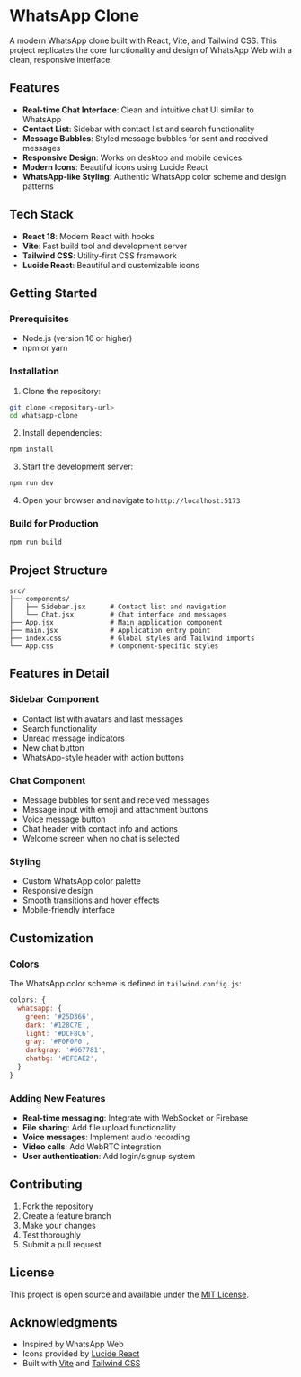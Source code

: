# WhatsApp Clone

A modern WhatsApp clone built with React, Vite, and Tailwind CSS. This project replicates the core functionality and design of WhatsApp Web with a clean, responsive interface.

## Features

- **Real-time Chat Interface**: Clean and intuitive chat UI similar to WhatsApp
- **Contact List**: Sidebar with contact list and search functionality
- **Message Bubbles**: Styled message bubbles for sent and received messages
- **Responsive Design**: Works on desktop and mobile devices
- **Modern Icons**: Beautiful icons using Lucide React
- **WhatsApp-like Styling**: Authentic WhatsApp color scheme and design patterns

## Tech Stack

- **React 18**: Modern React with hooks
- **Vite**: Fast build tool and development server
- **Tailwind CSS**: Utility-first CSS framework
- **Lucide React**: Beautiful and customizable icons

## Getting Started

### Prerequisites

- Node.js (version 16 or higher)
- npm or yarn


### Installation

1. Clone the repository:
```bash
git clone <repository-url>
cd whatsapp-clone
```

2. Install dependencies:
```bash
npm install
```

3. Start the development server:
```bash
npm run dev
```

4. Open your browser and navigate to `http://localhost:5173`

### Build for Production

```bash
npm run build
```

## Project Structure

```
src/
├── components/
│   ├── Sidebar.jsx      # Contact list and navigation
│   └── Chat.jsx         # Chat interface and messages
├── App.jsx              # Main application component
├── main.jsx             # Application entry point
├── index.css            # Global styles and Tailwind imports
└── App.css              # Component-specific styles
```

## Features in Detail

### Sidebar Component
- Contact list with avatars and last messages
- Search functionality
- Unread message indicators
- New chat button
- WhatsApp-style header with action buttons

### Chat Component
- Message bubbles for sent and received messages
- Message input with emoji and attachment buttons
- Voice message button
- Chat header with contact info and actions
- Welcome screen when no chat is selected

### Styling
- Custom WhatsApp color palette
- Responsive design
- Smooth transitions and hover effects
- Mobile-friendly interface

## Customization

### Colors
The WhatsApp color scheme is defined in `tailwind.config.js`:

```javascript
colors: {
  whatsapp: {
    green: '#25D366',
    dark: '#128C7E',
    light: '#DCF8C6',
    gray: '#F0F0F0',
    darkgray: '#667781',
    chatbg: '#EFEAE2',
  }
}
```

### Adding New Features
- **Real-time messaging**: Integrate with WebSocket or Firebase
- **File sharing**: Add file upload functionality
- **Voice messages**: Implement audio recording
- **Video calls**: Add WebRTC integration
- **User authentication**: Add login/signup system

## Contributing

1. Fork the repository
2. Create a feature branch
3. Make your changes
4. Test thoroughly
5. Submit a pull request

## License

This project is open source and available under the [MIT License](LICENSE).

## Acknowledgments

- Inspired by WhatsApp Web
- Icons provided by [Lucide React](https://lucide.dev/)
- Built with [Vite](https://vitejs.dev/) and [Tailwind CSS](https://tailwindcss.com/)
